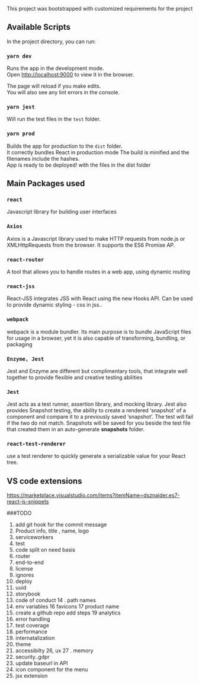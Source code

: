 This project was bootstrapped with customized requirements for the project



## Available Scripts

In the project directory, you can run:

### `yarn dev`
Runs the app in the development mode.<br />
Open [http://localhost:9000](http://localhost:9000) to view it in the browser.

The page will reload if you make edits.<br />
You will also see any lint errors in the console.

### `yarn jest`

Will run the test files in the  `test` folder.<br />

### `yarn prod`

Builds the app for production to the `dist` folder.<br />
It correctly bundles React in production mode 
The build is minified and the filenames include the hashes.<br />
App is ready to be deployed! with the files in the dist folder


## Main Packages used

### `react`
Javascript library for building user interfaces

### `Axios`
Axios is a Javascript library used to make HTTP requests from node.js or XMLHttpRequests from the browser.
It supports the ES6 Promise AP.

### `react-router`
A tool that allows you to handle routes in a web app, using dynamic routing

### `react-jss`
React-JSS integrates JSS with React using the new Hooks API.
Can be used to provide dynamic styling - css in jss..


### `webpack`
webpack is a module bundler. Its main purpose is to bundle JavaScript files for usage in a browser, yet it is also capable of transforming, bundling, or packaging

### `Enzyme, Jest`
Jest and Enzyme are different but complimentary tools, that integrate well together to provide flexible and creative testing abilities

### `Jest`
Jest acts as a test runner, assertion library, and mocking library.
Jest also provides Snapshot testing, the ability to create a rendered ‘snapshot’ of a component 
and compare it to a previously saved ‘snapshot’.
The test will fail if the two do not match. 
Snapshots will be saved for you beside the test file that created them in an auto-generate __snapshots__ folder. 


### `react-test-renderer`
use a test renderer to quickly generate a serializable value for your React tree.



## VS code extensions
https://marketplace.visualstudio.com/items?itemName=dsznajder.es7-react-js-snippets




###TODO

1. add git hook for the commit message
2. Product info, title , name, logo
4. serviceworkers
5. test
6. code split on need basis
5. router
6. end-to-end
8. license
9. ignores
10. deploy
11. uuid
12. storybook
13. code of conduct
14 . path names
15. env variables
16 favicons
17 product name
18. create a github repo add steps
19 analytics
20. error handling
21. test coverage
22. performance
23. internatalization
24. theme
25. accessibilty
26, ux
27 . memory
28. security..gdpr
29. update baseurl in API
30. icon component for the menu
31. jsx extension